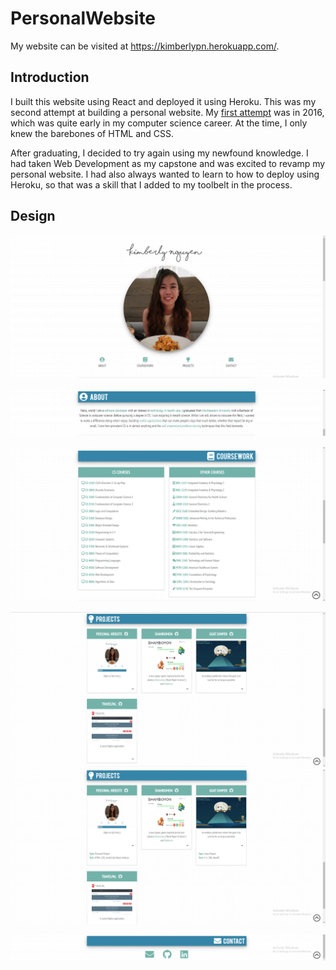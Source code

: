 # PersonalWebsite

My website can be visited at https://kimberlypn.herokuapp.com/.

## Introduction
I built this website using React and deployed it using Heroku. This was my
second attempt at building a personal website. My [first attempt](https://github.com/kimberlypn/kimberlypn.github.io)
was in 2016, which was quite early in my computer science career. At the time,
I only knew the barebones of HTML and CSS.

After graduating, I decided to try again using my newfound knowledge. I had
taken Web Development as my capstone and was excited to revamp my personal
website. I had also always wanted to learn to how to deploy using Heroku, so
that was a skill that I added to my toolbelt in the process.

## Design
![Navigation Bar](screenshots/navigation-bar.png)

![About Section](screenshots/about.png)

![Coursework Section](screenshots/coursework.png)

![Projects Section](screenshots/projects.png)
![Projects with Details](screenshots/projects-details.png)

![Contact Section](screenshots/contact.png)
